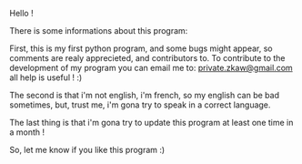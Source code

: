 Hello !

There is some informations about this program:

First, this is my first python program, and some bugs might appear, so comments are realy apprecieted, and contributors to.
To contribute to the development of my program you can email me to: private.zkaw@gmail.com all help is useful ! :)

The second is that i'm not english, i'm french, so my english can be bad sometimes, but, trust me, i'm gona try to speak in a
correct language.

The last thing is that i'm gona try to update this program at least one time in a month !

So, let me know if you like this program :)
